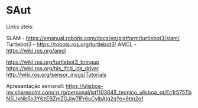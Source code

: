 # SAut
Links úteis:

SLAM - https://emanual.robotis.com/docs/en/platform/turtlebot3/slam/
Turtlebot3 - https://robots.ros.org/turtlebot3/
AMCL - https://wiki.ros.org/amcl

https://wiki.ros.org/turtlebot3_bringup
https://wiki.ros.org/hls_lfcd_lds_driver
http://wiki.ros.org/sensor_msgs/Tutorials

Apresentação semana1: https://ulisboa-my.sharepoint.com/:p:/g/personal/ist1103645_tecnico_ulisboa_pt/Ec1r575TbN5LlkNb5o3Y6zEBZmZGJjw7lFr6uCyibAIg2g?e=6tm2o1
